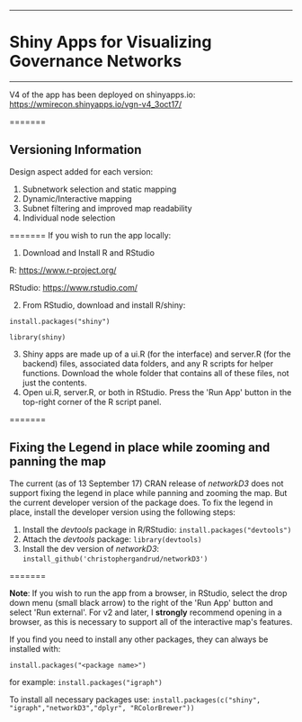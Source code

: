 ******************************
# Shiny Apps for Visualizing Governance Networks
******************************

V4 of the app has been deployed on shinyapps.io:
https://wmirecon.shinyapps.io/vgn-v4_3oct17/

=======
## Versioning Information

Design aspect added for each version:
1. Subnetwork selection and static mapping
2. Dynamic/Interactive mapping
3. Subnet filtering and improved map readability
4. Individual node selection

=======
If you wish to run the app locally:
1. Download and Install R and RStudio

R: https://www.r-project.org/

RStudio: https://www.rstudio.com/


2. From RStudio, download and install R/shiny:

`install.packages("shiny")`

`library(shiny)`


3. Shiny apps are made up of a ui.R (for the interface) and server.R (for the backend) files, associated data folders, and any R scripts for helper functions. Download the whole folder that contains all of these files, not just the contents.
4. Open ui.R, server.R, or both in RStudio. Press the 'Run App' button in the top-right corner of the R script panel.

=======
## Fixing the Legend in place while zooming and panning the map

The current (as of 13 September 17) CRAN release of _networkD3_ does not support fixing the legend in place while panning and zooming the map. But the current developer version of the package does. To fix the legend in place, install the developer version using the following steps:

1. Install the *devtools* package in R/RStudio: `install.packages("devtools")`
2. Attach the *devtools* package: `library(devtools)`
3. Install the dev version of *networkD3*: `install_github('christophergandrud/networkD3')`

=======

**Note**: If you wish to run the app from a browser, in RStudio, select the drop down menu (small black arrow) to the right of the 'Run App' button and select 'Run external'.
For v2 and later, I **strongly** recommend opening in a browser, as this is necessary to support all of the interactive map's features.

If you find you need to install any other packages, they can always be installed with:

`install.packages("<package name>")`

for example:
`install.packages("igraph")`

To install all necessary packages use:
`install.packages(c("shiny", "igraph","networkD3","dplyr", "RColorBrewer"))`

